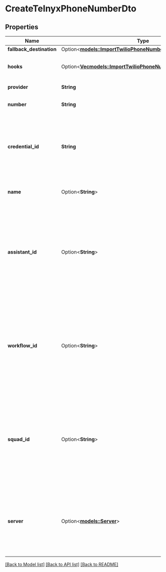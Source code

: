 # CreateTelnyxPhoneNumberDto

## Properties

Name | Type | Description | Notes
------------ | ------------- | ------------- | -------------
**fallback_destination** | Option<[**models::ImportTwilioPhoneNumberDtoFallbackDestination**](ImportTwilioPhoneNumberDTO_fallbackDestination.md)> |  | [optional]
**hooks** | Option<[**Vec<models::ImportTwilioPhoneNumberDtoHooksInner>**](ImportTwilioPhoneNumberDTO_hooks_inner.md)> | This is the hooks that will be used for incoming calls to this phone number. | [optional]
**provider** | **String** | This is to use numbers bought on Telnyx. | 
**number** | **String** | These are the digits of the phone number you own on your Telnyx. | 
**credential_id** | **String** | This is the credential you added in dashboard.vapi.ai/keys. This is used to configure the number to send inbound calls to Vapi, make outbound calls and do live call updates like transfers and hangups. | 
**name** | Option<**String**> | This is the name of the phone number. This is just for your own reference. | [optional]
**assistant_id** | Option<**String**> | This is the assistant that will be used for incoming calls to this phone number.  If neither `assistantId`, `squadId` nor `workflowId` is set, `assistant-request` will be sent to your Server URL. Check `ServerMessage` and `ServerMessageResponse` for the shape of the message and response that is expected. | [optional]
**workflow_id** | Option<**String**> | This is the workflow that will be used for incoming calls to this phone number.  If neither `assistantId`, `squadId`, nor `workflowId` is set, `assistant-request` will be sent to your Server URL. Check `ServerMessage` and `ServerMessageResponse` for the shape of the message and response that is expected. | [optional]
**squad_id** | Option<**String**> | This is the squad that will be used for incoming calls to this phone number.  If neither `assistantId`, `squadId`, nor `workflowId` is set, `assistant-request` will be sent to your Server URL. Check `ServerMessage` and `ServerMessageResponse` for the shape of the message and response that is expected. | [optional]
**server** | Option<[**models::Server**](Server.md)> | This is where Vapi will send webhooks. You can find all webhooks available along with their shape in ServerMessage schema.  The order of precedence is:  1. assistant.server 2. phoneNumber.server 3. org.server | [optional]

[[Back to Model list]](../README.md#documentation-for-models) [[Back to API list]](../README.md#documentation-for-api-endpoints) [[Back to README]](../README.md)


